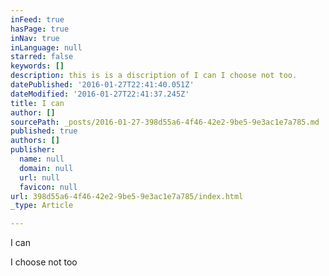 ```yaml
---
inFeed: true
hasPage: true
inNav: true
inLanguage: null
starred: false
keywords: []
description: this is is a discription of I can I choose not too.
datePublished: '2016-01-27T22:41:40.051Z'
dateModified: '2016-01-27T22:41:37.245Z'
title: I can
author: []
sourcePath: _posts/2016-01-27-398d55a6-4f46-42e2-9be5-9e3ac1e7a785.md
published: true
authors: []
publisher:
  name: null
  domain: null
  url: null
  favicon: null
url: 398d55a6-4f46-42e2-9be5-9e3ac1e7a785/index.html
_type: Article

---
```

I can

I choose not too
